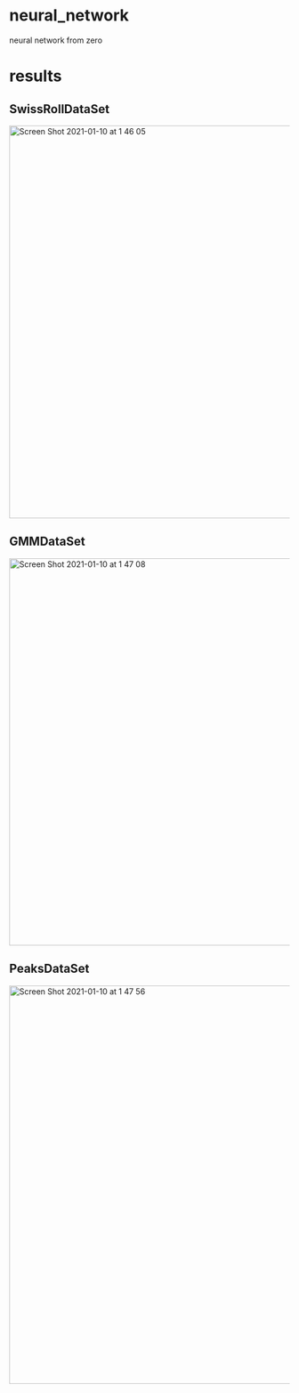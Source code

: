 # neural_network
neural network from zero

# results
## SwissRollDataSet
<img width="706" alt="Screen Shot 2021-01-10 at 1 46 05" src="https://user-images.githubusercontent.com/44781710/104110956-9f633700-52e5-11eb-8e91-d60e10aa5d88.png">

## GMMDataSet
<img width="696" alt="Screen Shot 2021-01-10 at 1 47 08" src="https://user-images.githubusercontent.com/44781710/104110972-c457aa00-52e5-11eb-9a0c-0b395dfffc0f.png">

## PeaksDataSet
<img width="716" alt="Screen Shot 2021-01-10 at 1 47 56" src="https://user-images.githubusercontent.com/44781710/104110981-e18c7880-52e5-11eb-9eda-e95554d02557.png">

